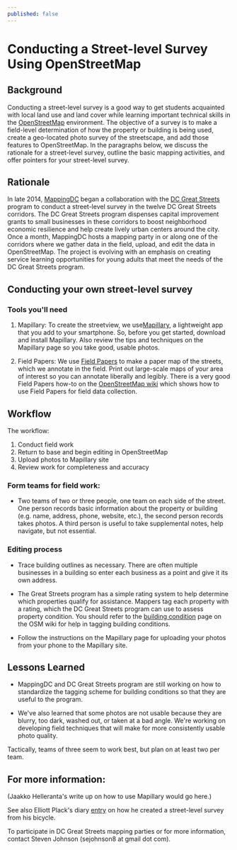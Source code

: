 ```yaml
---
published: false
---
```


# Conducting a Street-level Survey Using OpenStreetMap


## Background

Conducting a street-level survey is a good way to get students acquainted with local land
 use and land cover while learning important technical skills in the 
 [OpenStreetMap](http://openstreetmap/) environment. The objective of a survey is to make 
 a field-level determination of how the property or building is being used, create a 
 geo-located photo survey of the streetscape, and add those features to OpenStreetMap. In 
 the paragraphs below, we discuss the rationale for a street-level survey, outline the 
 basic mapping activities, and offer pointers for your street-level survey.

## Rationale

In late 2014, [MappingDC](http://www.meetup.com/MappingDC/) began a collaboration with the [DC Great Streets](http://greatstreets.dc.gov/)
 program to conduct
a street-level survey in the twelve DC Great Streets corridors. The DC Great Streets 
program dispenses capital improvement grants to small businesses in these corridors to 
boost neighborhood economic resilience and help create lively urban centers around the city.
Once a month, MappingDC hosts a mapping party in or along one of the corridors where we
gather data in the field, upload, and edit the data in OpenStreetMap. The project is
evolving with an emphasis on creating service learning opportunities for young adults that
meet the needs of the DC Great Streets program.

## Conducting your own street-level survey

### Tools you'll need

1. Mapillary: To create the streetview, we use[Mapillary](http://mapillary.com/), a 
lightweight app that you add to your smartphone. So, before you get started, download and 
install Mapillary. Also review the  tips and techniques on the Mapillary page so you take good, usable photos. 

2. Field Papers: We use [Field Papers](http://fieldpapers.org/) to make a paper map of the streets, which
we annotate in the field. Print out large-scale maps of your area of interest so you can 
annotate liberally and legibly. There is a very good Field Papers how-to on the 
[OpenStreetMap wiki](http://wiki.openstreetmap.org/wiki/Field_Papers/) which shows how to
use Field Papers for field data collection.

## Workflow
The workflow: 
1. Conduct field work
2. Return to base and begin editing in OpenStreetMap
3. Upload photos to Mapillary site
4. Review work for completeness and accuracy
 
### Form teams for field work:
- Two teams of two or three people, one team on each side of the street. One person records 
basic information about the property or building (e.g. name, address, phone, website, etc.),
 the second person records takes photos. A third person is useful to take supplemental notes,
 help navigate, but not essential. 

### Editing process

- Trace building outlines as necessary. There are often multiple businesses in a building
so enter each business as a point and give it its own address. 

- The Great Streets program has a simple rating system to help determine which properties
qualify for assistance. Mappers tag each property with a rating, which the DC Great 
Streets program can use to assess property condition. You should refer to the
[building condition](http://wiki.openstreetmap.org/wiki/Key:building:condition) page on the 
OSM wiki for help in tagging building conditions.

- Follow the instructions on the Mapillary page for uploading your photos from your phone
to the Mapillary site. 
 
## Lessons Learned
- MappingDC and DC Great Streets program are still working on how to standardize the tagging
scheme for building conditions so that they are useful to the program. 

- We've also learned 
that some photos are not usable because they are blurry, too dark, washed out, or taken at
a bad angle. We're working on developing field techniques that will make for more consistently
usable photo quality. 

Tactically, teams of three seem to work best, but plan on at least two per team.


## For more information:

(Jaakko Helleranta's write up on how to use Mapillary would go here.)
 
See also Elliott Plack's diary [entry](https://www.openstreetmap.org/user/ElliottPlack/diary/26065)
on how he created a street-level survey from his bicycle.

To participate in DC Great Streets mapping parties or for more information, contact Steven Johnson (sejohnson8 at gmail dot com).